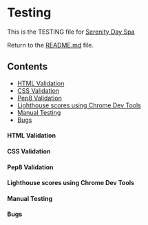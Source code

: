 # Testing

This is the TESTING file for [Serenity Day Spa](https://serenity-day-spa-c4459ce39df8.herokuapp.com/)

Return to the [README.md](README.md) file.

## Contents

* [HTML Validation](#html-validation)
* [CSS Validation](#css-validation-using-w3c-validation) 
* [Pep8 Validation](#pep8-validation)
* [Lighthouse scores using Chrome Dev Tools](#lighthouse-scores-using-chrome-dev-tools)
* [Manual Testing](#manual-testing)
* [Bugs](#bugs)

#### HTML Validation
#### CSS Validation
#### Pep8 Validation
#### Lighthouse scores using Chrome Dev Tools
#### Manual Testing
#### Bugs